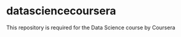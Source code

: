 datasciencecoursera
===================

This repository is required for the Data Science course by Coursera
